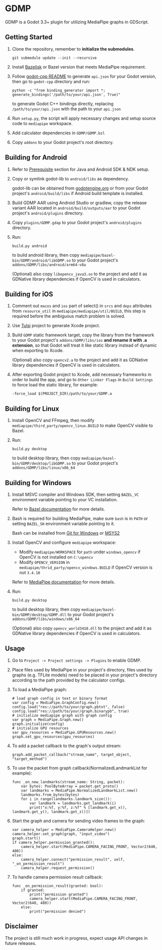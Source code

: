 # GDMP
GDMP is a Godot 3.3+ plugin for utilizing MediaPipe graphs in GDScript.

## Getting Started
1. Clone the repository, remember to **initialize the submodules**.

    `git submodule update --init --recursive`
2. Install [Bazelisk](https://bazel.build/install/bazelisk) or Bazel version that meets MediaPipe requirement.
3. Follow [godot-cpp README](https://github.com/godotengine/godot-cpp/tree/3.x#updating-the-apijson-file) to generate `api.json` for your Godot version, then go to `godot-cpp` directory and run:

    ```
    python -c "from binding_generator import *; generate_bindings('/path/to/your/api.json', True)"
    ```

    to generate Godot C++ bindings directly, replacing `/path/to/your/api.json` with the path to your `api.json`
4. Run `setup.py`, the script will apply necessary changes and setup source code to `mediapipe` workspace.
5. Add calculator dependencies in `GDMP/GDMP.bzl`
6. Copy `addons` to your Godot project's root directory.

## Building for Android
1. Refer to [Prerequisite](https://developers.google.com/mediapipe/framework/getting_started/android#prerequisite) section for Java and Android SDK & NDK setup.
2. Copy or symlink godot-lib to `android/libs` as dependency.

    godot-lib can be obtained from [godotengine.org](https://godotengine.org/download) or from your Godot project's `android/build/libs` if Android build template is installed.
3. Build GDMP AAR using Android Studio or gradlew, copy the release variant AAR located in `android/build/outputs/aar` to your Godot project's `android/plugins` directory.
4. Copy `plugins/GDMP.gdap` to your Godot project's `android/plugins` directory.
5. Run:

    ```
    build.py android
    ```

    to build android library, then copy `mediapipe/bazel-bin/GDMP/android/libGDMP.so` to your Godot project's `addons/GDMP/libs/android/arm64-v8a`

    (Optional) also copy `libopencv_java3.so` to the project and add it as GDNative library dependencies if OpenCV is used in calculators.

## Building for iOS
1. Comment out `macos` and `ios` part of select() in `srcs` and `deps` attributes from `resource_util` in `mediapipe/mediapipe/util/BUILD`, this step is required before the ambiguous match problem is solved.
2. Use [Tulsi](https://tulsi.bazel.build) project to generate Xcode project.
3. Build `GDMP` static framework target, copy the library from the framework to your Godot project's `addons/GDMP/libs/ios` **and rename it with .a extension**, so that Godot will treat it like static library instead of dynamic when exporting to Xcode.

    (Optional) also copy `opencv2.a` to the project and add it as GDNative library dependencies if OpenCV is used in calculators.
4. After exporting Godot project to Xcode, add necessary frameworks in order to build the app, and go to `Other Linker Flags` in `Build Settings` to force load the static library, for example:

    `-force_load $(PROJECT_DIR)/path/to/your/GDMP.a`

## Building for Linux
1. Install OpenCV and FFmpeg, then modify `mediapipe/third_party/opencv_linux.BUILD` to make OpenCV visible to Bazel.
2. Run:

    ```
    build.py desktop
    ```

    to build desktop library, then copy `mediapipe/bazel-bin/GDMP/desktop/libGDMP.so` to your Godot project's `addons/GDMP/libs/linux/x86_64`

## Building for Windows
1. Install MSVC compiler and Windows SDK, then setting `BAZEL_VC` environment variable pointing to your VC installation.

    Refer to [Bazel documentation](https://bazel.build/configure/windows#build_cpp) for more details.
2. Bash is required for building MediaPipe, make sure `bash` is in `PATH` or setting `BAZEL_SH` environment variable pointing to it.

    Bash can be installed from [Git for Windows](https://gitforwindows.org) or [MSYS2](https://www.msys2.org)
3. Install OpenCV and configure `mediapipe` workspace:
    - Modify `mediapipe/WORKSPACE` for `path` under `windows_opencv` if OpenCV is not installed on `C:\opencv`
    - Modify `OPENCV_VERSION` in `mediapipe/thrid_party/opencv_windows.BUILD` if OpenCV version is not `3.4.10`

    Refer to [MediaPipe documentation](https://developers.google.com/mediapipe/framework/getting_started/install#installing_on_windows) for more details.
4. Run:

    ```
    build.py desktop
    ```

    to build desktop library, then copy `mediapipe/bazel-bin/GDMP/desktop/GDMP.dll` to your Godot project's `addons/GDMP/libs/windows/x86_64`

    (Optional) also copy `opencv_world3410.dll` to the project and add it as GDNative library dependencies if OpenCV is used in calculators.

## Usage
1. Go to `Project -> Project settings -> Plugins` to enable GDMP.
2. Place files used by MediaPipe in your project's directory, files used by graphs (e.g. TFLite models) need to be placed in your project's directory according to the path provided by the calculator configs.
3. To load a MediaPipe graph:

    ```gdscript
    # load graph config in text or binary format
    var config = MediaPipe.GraphConfig.new()
    config.load("res://path/to/your/graph.pbtxt", false)
    config.load("res://path/to/your/graph.binarypb", true)
    # initialize mediapipe graph with graph config
    var graph = MediaPipe.Graph.new()
    graph.initialize(config)
    # initialize GPU resources
    var gpu_resources = MediaPipe.GPUResources.new()
    graph.set_gpu_resources(gpu_resources)
    ```

4. To add a packet callback to the graph's output stream:

    ```gdscript
    graph.add_packet_callback("stream_name", target_object, "target_method")
    ```
5. To use the packet from graph callback(NormalizedLandmarkList for example):

    ```gdscript
    func _on_new_landmarks(stream_name: String, packet):
        var bytes: PoolByteArray = packet.get_proto()
        var landmarks = MediaPipe.NormalizedLandmarkList.new()
        landmarks.from_bytes(bytes)
        for i in range(landmarks.landmark_size()):
            var landmark = landmarks.get_landmark(i)
            print("x:%f, y:%f, z:%f" % [landmark.get_x(), landmark.get_y(), landmark.get_z()])
    ```
6. Start the graph and camera for sending video frames to the graph:

    ```gdscript
    var camera_helper = MediaPipe.CameraHelper.new()
    camera_helper.set_graph(graph, "input_video")
    graph.start()
    if camera_helper.permission_granted():
        camera_helper.start(MediaPipe.CAMERA_FACING_FRONT, Vector2(640, 480))
    else:
        camera_helper.connect("permission_result", self, "_on_permission_result")
        camera_helper.request_permission()
    ```
7. To handle camera permission result callback:

    ```gdscript
    func _on_permission_result(granted: bool):
        if granted:
            print("permission granted")
            camera_helper.start(MediaPipe.CAMERA_FACING_FRONT, Vector2(640, 480))
        else:
            print("permission denied")
    ```

## Disclaimer
The project is still much work in progress, expect usage API changes in future releases.
